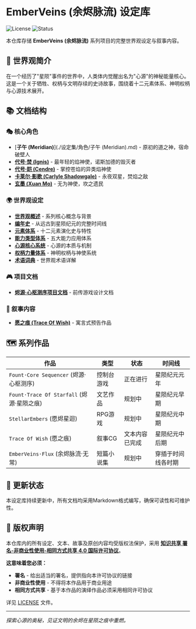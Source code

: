 ﻿# EmberVeins (余烬脉流) 设定库

![License](https://img.shields.io/badge/License-CC%20BY--NC--SA%204.0-lightgrey.svg)
![Status](https://img.shields.io/badge/Status-不定期更新-orange.svg)

本仓库存储 **EmberVeins (余烬脉流)** 系列项目的完整世界观设定与叙事内容。

## 🌌 世界观简介

在一个经历了"星陨"事件的世界中，人类体内觉醒出名为"心源"的神秘能量核心。这是一个关于牺牲、权柄与文明存续的史诗故事，围绕着十二元素体系、神明权柄与心源技术展开。

## 📚 文档结构

### 🎭 核心角色
- [**子午 (Meridian)**](./设定集/角色/子午 (Meridian).md) - 原初的道之神，宿命破壁人
- [**代号·焚 (Ignis)**](./设定集/角色/代号·焚%20(Ignis).md) - 最年轻的焰神使，诺斯加德的毁灭者
- [**代号·皑 (Cendre)**](./设定集/角色/代号·皑%20(Cendre).md) - 掌控苍焰的异类焰神使
- [**卡莱尔·影歌 (Carlyle Shadowgale)**](./设定集/角色/卡莱尔·影歌%20(Carlyle%20Shadowgale).md) - 永夜双星，焚焰之敌
- [**玄墨 (Xuan Mo)**](./设定集/角色/玄墨%20(Xuan%20Mo).md) - 无为神使，坎之遗民

### 🌍 世界观设定
- [**世界观概述**](./设定集/世界观概述.md) - 系列核心概念与背景
- [**编年史**](./设定集/编年史.md) - 从远古到星陨纪元的完整时间线
- [**元素体系**](./设定集/元素体系.md) - 十二元素演化史与特性
- [**能力类型体系**](./设定集/能力类型体系.md) - 五大能力应用体系
- [**心源核心系统**](./设定集/心源核心系统.md) - 心源的本质与机制
- [**权柄力量体系**](./设定集/权柄力量体系.md) - 神明权柄与神使系统
- [**术语词典**](./设定集/术语词典.md) - 世界观术语详解

### 🎮 项目文档
- [**烬源·心枢测序项目文档**](./设定集/心枢测序项目文档.md) - 前传游戏设计文档

### 📖 叙事内容
- [**愿之痕 (Trace Of Wish)**](./内容集/文本内容/Trace%20Of%20Wish%20愿之痕.md) - 寓言式预告作品

## 🗺️ 系列作品

| 作品                                  | 类型    | 状态      | 时间线    |
|-------------------------------------|-------|---------|--------|
| `Fount·Core Sequencer` (烬源·心枢测序)    | 控制台游戏 | 正在进行    | 星陨纪元元年 |
| `Fount·Trace Of Starfall` (烬源·星陨之痕) | 文艺作品  | 规划中     | 星陨纪元早期 |
| `StellarEmbers` (愿烬星迴)              | RPG游戏 | 规划中     | 星陨纪元中期 |
| `Trace Of Wish` (愿之痕)               | 叙事CG  | 文本内容已完成 |  星陨纪元中后期  |
| `EmberVeins·Flux` (余烬脉流·无常)    | 短篇小说集 | 规划中    | 穿插于时间线各时期 |

## 🔄 更新状态

本设定库持续更新中，所有文档均采用Markdown格式编写，确保可读性和可维护性。

## 📜 版权声明

本仓库内的所有设定、文本、故事及原创内容均受版权法保护，采用 [**知识共享 署名-非商业性使用-相同方式共享 4.0 国际许可协议**](https://creativecommons.org/licenses/by-nc-sa/4.0/)。

**这意味着您必须：**
- **署名** - 给出适当的署名，提供指向本许可协议的链接
- **非商业性使用** - 不得将本作品用于商业用途
- **相同方式共享** - 基于本作品的演绎作品必须采用相同许可协议

详见 [LICENSE](./LICENSE) 文件。

---

*探索心源的奥秘，见证文明的余烬在星陨之痕中重燃。*